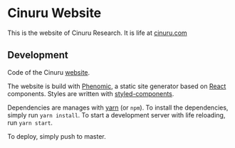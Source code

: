 # Cinuru Website

This is the website of Cinuru Research. It is life at [cinuru.com](http://cinuru.com)

## Development

Code of the Cinuru [website](http://cinuru.com).

The website is build with [Phenomic](https://github.com/MoOx/phenomic), a static site generator based on [React](https://facebook.github.io/react/) components. Styles are written with [styled-components](http://styled-components.com/).

Dependencies are manages with [yarn](http://yarnpkg.com/) (or `npm`). To install the dependencies, simply run `yarn install`. To start a development server with life reloading, run `yarn start`.

To deploy, simply push to master.
